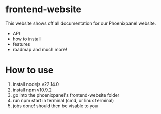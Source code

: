 # frontend-website

This website shows off all documentation for our Phoenixpanel website. 

- API
- how to install
- features
- roadmap
  and much more!

# How to use

1. install nodejs v22.14.0
2. install npm v10.9.2
3. go into the phoenixpanel's frontend-website folder
4. run npm start in terminal (cmd, or linux terminal)
5. jobs done! should then be visable to you
